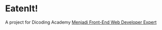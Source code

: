 # EatenIt!

A project for Dicoding Academy [
Menjadi Front-End Web Developer Expert](https://www.dicoding.com/academies/219)